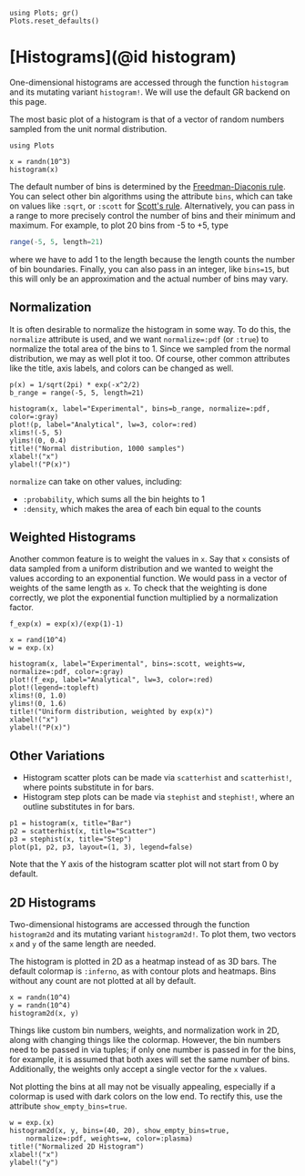 ```@setup histogram
using Plots; gr()
Plots.reset_defaults()
```

# [Histograms](@id histogram)

One-dimensional histograms are accessed through the function `histogram` and its mutating variant `histogram!`. We
will use the default GR backend on this page.

The most basic plot of a histogram is that of a vector of random numbers sampled from the unit normal distribution.

```@example histogram
using Plots

x = randn(10^3)
histogram(x)
```

The default number of bins is determined by the 
[Freedman-Diaconis rule](https://en.wikipedia.org/wiki/Histogram#Freedman%E2%80%93Diaconis'_choice). You can select
other bin algorithms using the attribute `bins`, which can take on values like `:sqrt`, or `:scott` for
[Scott's rule](https://en.wikipedia.org/wiki/Histogram#Scott's_normal_reference_rule). Alternatively, you can pass
in a range to more precisely control the number of bins and their minimum and maximum. For example, to plot 20 bins 
from -5 to +5, type

```julia
range(-5, 5, length=21)
```

where we have to add 1 to the length because the length counts the number of bin boundaries. Finally, you can also pass 
in an integer, like `bins=15`, but this will only be an approximation and the actual number of bins may vary.

## Normalization

It is often desirable to normalize the histogram in some way. To do this, the `normalize` attribute is used, and
we want `normalize=:pdf` (or `:true`) to normalize the total area of the bins to 1. Since we sampled from the normal 
distribution, we may as well plot it too. Of course, other common attributes like the title, axis labels, and colors
can be changed as well.

```@example histogram
p(x) = 1/sqrt(2pi) * exp(-x^2/2)
b_range = range(-5, 5, length=21)

histogram(x, label="Experimental", bins=b_range, normalize=:pdf, color=:gray)
plot!(p, label="Analytical", lw=3, color=:red)
xlims!(-5, 5)
ylims!(0, 0.4)
title!("Normal distribution, 1000 samples")
xlabel!("x")
ylabel!("P(x)")
```

`normalize` can take on other values, including:

* `:probability`, which sums all the bin heights to 1
* `:density`, which makes the area of each bin equal to the counts

## Weighted Histograms

Another common feature is to weight the values in `x`. Say that `x` consists of data sampled from a uniform
distribution and we wanted to weight the values according to an exponential function. We would pass in a vector of 
weights of the same length as `x`. To check that the weighting is done correctly, we plot the exponential function
multiplied by a normalization factor.

```@example histogram
f_exp(x) = exp(x)/(exp(1)-1)

x = rand(10^4)
w = exp.(x)

histogram(x, label="Experimental", bins=:scott, weights=w, normalize=:pdf, color=:gray)
plot!(f_exp, label="Analytical", lw=3, color=:red)
plot!(legend=:topleft)
xlims!(0, 1.0)
ylims!(0, 1.6)
title!("Uniform distribution, weighted by exp(x)")
xlabel!("x")
ylabel!("P(x)")
```

## Other Variations

* Histogram scatter plots can be made via `scatterhist` and `scatterhist!`, where points substitute in for bars.
* Histogram step plots can be made via `stephist` and `stephist!`, where an outline substitutes in for bars.

```@example histogram
p1 = histogram(x, title="Bar")
p2 = scatterhist(x, title="Scatter")
p3 = stephist(x, title="Step")
plot(p1, p2, p3, layout=(1, 3), legend=false)
```

Note that the Y axis of the histogram scatter plot will not start from 0 by default.

## 2D Histograms

Two-dimensional histograms are accessed through the function `histogram2d` and its mutating variant `histogram2d!`.
To plot them, two vectors `x` and `y` of the same length are needed. 

The histogram is plotted in 2D as a heatmap instead of as 3D bars. The default colormap is `:inferno`, as with contour 
plots and heatmaps. Bins without any count are not plotted at all by default.

```@example histogram
x = randn(10^4)
y = randn(10^4)
histogram2d(x, y)
```

Things like custom bin numbers, weights, and normalization work in 2D, along with changing things like the
colormap. However, the bin numbers need to be passed in via tuples; if only one number is passed in for
the bins, for example, it is assumed that both axes will set the same number of bins. Additionally, the weights 
only accept a single vector for the `x` values.

Not plotting the bins at all may not be visually appealing, especially if a colormap is used with dark colors on the 
low end. To rectify this, use the attribute `show_empty_bins=true`.

```@example histogram
w = exp.(x)
histogram2d(x, y, bins=(40, 20), show_empty_bins=true,
    normalize=:pdf, weights=w, color=:plasma)
title!("Normalized 2D Histogram")
xlabel!("x")
ylabel!("y")
```
